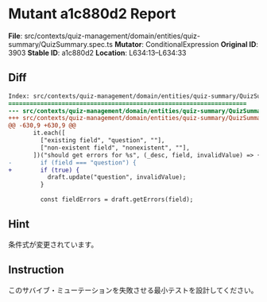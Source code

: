 # Mutant a1c880d2 Report

**File**: src/contexts/quiz-management/domain/entities/quiz-summary/QuizSummary.spec.ts
**Mutator**: ConditionalExpression
**Original ID**: 3903
**Stable ID**: a1c880d2
**Location**: L634:13–L634:33

## Diff

```diff
Index: src/contexts/quiz-management/domain/entities/quiz-summary/QuizSummary.spec.ts
===================================================================
--- src/contexts/quiz-management/domain/entities/quiz-summary/QuizSummary.spec.ts	original
+++ src/contexts/quiz-management/domain/entities/quiz-summary/QuizSummary.spec.ts	mutated #3903
@@ -630,9 +630,9 @@
       it.each([
         ["existing field", "question", ""],
         ["non-existent field", "nonexistent", ""],
       ])("should get errors for %s", (_desc, field, invalidValue) => {
-        if (field === "question") {
+        if (true) {
           draft.update("question", invalidValue);
         }
 
         const fieldErrors = draft.getErrors(field);
```

## Hint

条件式が変更されています。

## Instruction

このサバイブ・ミューテーションを失敗させる最小テストを設計してください。
